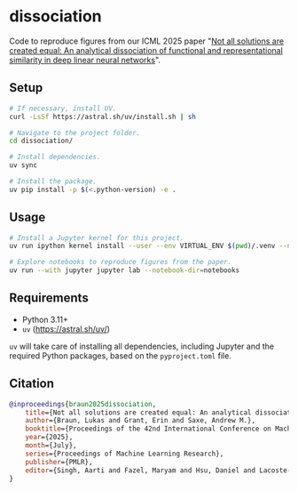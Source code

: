 # dissociation

Code to reproduce figures from our ICML 2025 paper "[Not all solutions are created equal: An analytical dissociation of functional and representational similarity in deep linear neural networks](#citation)".

## Setup

```bash
# If necessary, install UV.
curl -LsSf https://astral.sh/uv/install.sh | sh

# Navigate to the project folder.
cd dissociation/

# Install dependencies.
uv sync

# Install the package.
uv pip install -p $(<.python-version) -e .
```

## Usage

```bash
# Install a Jupyter kernel for this project.
uv run ipython kernel install --user --env VIRTUAL_ENV $(pwd)/.venv --name=dissociation

# Explore notebooks to reproduce figures from the paper.
uv run --with jupyter jupyter lab --notebook-dir=notebooks
```

## Requirements

- Python 3.11+
- `uv` (https://astral.sh/uv/)

`uv` will take care of installing all dependencies, including Jupyter and the required Python packages, based on the `pyproject.toml` file.

## Citation

```bibtex
@inproceedings{braun2025dissociation,
    title={Not all solutions are created equal: An analytical dissociation of functional and representational similarity in deep linear neural networks},
    author={Braun, Lukas and Grant, Erin and Saxe, Andrew M.},
    booktitle={Proceedings of the 42nd International Conference on Machine Learning},
    year={2025},
    month={July},
    series={Proceedings of Machine Learning Research},
    publisher={PMLR},
    editor={Singh, Aarti and Fazel, Maryam and Hsu, Daniel and Lacoste-Julien, Simon and Smith, Virginia and Berkenkamp, Felix and Maharaj, Tegan}
}
```
